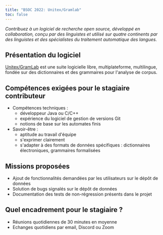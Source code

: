 ```yaml
---
title: "BSOC 2022: Unitex/Gramlab"
toc: false
---
```


*Contribuez à un logiciel de recherche open source, développé en collaboration, conçu par des linguistes et utilisé sur quatre continents par des linguistes et des spécialistes du traitement automatique des langues.*

## Présentation du logiciel

[Unitex/GramLab](https://unitexgramlab.org/fr) est une suite logicielle libre, multiplateforme, multilingue, fondée sur des dictionnaires et des grammaires pour l'analyse de corpus.

## Compétences exigées pour le stagiaire contributeur

- Compétences techniques : 
    - développeur Java ou C/C++
    - expérience du logiciel de gestion de versions Git
    - notions de base sur les automates finis
- Savoir-être :
    - aptitude au travail d'équipe
    - s'exprimer clairement
    - s'adapter à des formats de données spécifiques : dictionnaires électroniques, grammaires formalisées

## Missions proposées

- Ajout de fonctionnalités demandées par les utilisateurs sur le dépôt de données
- Solution de bugs signalés sur le dépôt de données
- Documentation des tests de non-régression présents dans le projet

## Quel encadrement pour le stagiaire ?

- Réunions quotidiennes de 30 minutes en moyenne
- Echanges quotidiens par email, Discord ou Zoom
